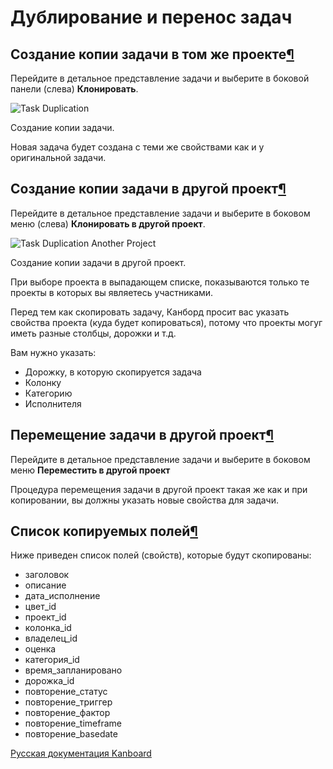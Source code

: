 Дублирование и перенос задач
============================


Создание копии задачи в том же проекте[¶](#duplicate-a-task-into-the-same-project "Ссылка на этот заголовок")
-------------------------------------------------------------------------------------------------------------


Перейдите в детальное представление задачи и выберите в боковой панели (слева) **Клонировать**.

![Task Duplication](https://kanboard.net/screenshots/documentation/task-duplication.png)

Создание копии задачи.


Новая задача будет создана с теми же свойствами как и у оригинальной задачи.


Создание копии задачи в другой проект[¶](#duplicate-a-task-to-another-project "Ссылка на этот заголовок")
---------------------------------------------------------------------------------------------------------


Перейдите в детальное представление задачи и выберите в боковом меню (слева) **Клонировать в другой проект**.

![Task Duplication Another Project](https://kanboard.net/screenshots/documentation/task-duplication-another-project.png)

Создание копии задачи в другой проект.


При выборе проекта в выпадающем списке, показываются только те проекты в которых вы являетесь участниками.

Перед тем как скопировать задачу, Канборд просит вас указать свойства проекта (куда будет копироваться), потому что проекты могуг иметь разные столбцы, дорожки и т.д.

Вам нужно указать:

-   Дорожку, в которую скопируется задача
-   Колонку
-   Категорию
-   Исполнителя

Перемещение задачи в другой проект[¶](#move-a-task-to-another-project "Ссылка на этот заголовок")
-------------------------------------------------------------------------------------------------

Перейдите в детальное представление задачи и выберите в боковом меню **Переместить в другой проект**

Процедура перемещения задачи в другой проект такая же как и при копировании, вы должны указать новые свойства для задачи.


Список копируемых полей[¶](#list-of-fields-duplicated "Ссылка на этот заголовок")
---------------------------------------------------------------------------------


Ниже приведен список полей (свойств), которые будут скопированы:

-   заголовок
-   описание
-   дата\_исполнение
-   цвет\_id
-   проект\_id
-   колонка\_id
-   владелец\_id
-   оценка
-   категория\_id
-   время\_запланировано
-   дорожка\_id
-   повторение\_статус
-   повторение\_триггер
-   повторение\_фактор
-   повторение\_timeframe
-   повторение\_basedate



 



[Русская документация Kanboard](http://kanboard.ru/doc/)

